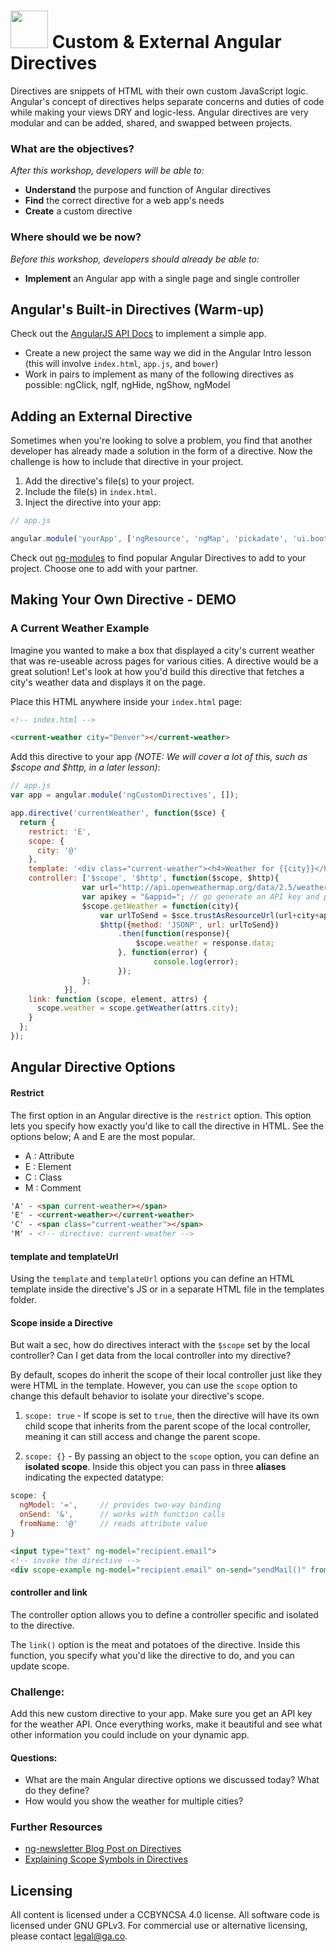# <img src="https://cloud.githubusercontent.com/assets/7833470/10899314/63829980-8188-11e5-8cdd-4ded5bcb6e36.png" height="60"> Custom & External Angular Directives

<!--9:30 5 minutes -->

<!--Hook: Raise your hand if you find the process of communicating between your HTML and JS frustrating.  DOM Manipulation, string manipulation, etc.  For those who raised their hands, today we will share a couple ways to make your life easier.  And for those who didn't, I believe we will make that communication even tighter.  Today, we will be talking about directives and... -->

Directives are snippets of HTML with their own custom JavaScript logic. Angular's concept of directives helps separate concerns and duties of code while making your views DRY and logic-less. Angular directives are very modular and can be added, shared, and swapped between projects.

### What are the objectives?
<!-- specific/measurable goal for students to achieve -->
*After this workshop, developers will be able to:*

* **Understand** the purpose and function of Angular directives
* **Find** the correct directive for a web app's needs
* **Create** a custom directive

### Where should we be now?
<!-- call out the skills that are prerequisites -->
*Before this workshop, developers should already be able to:*

* **Implement** an Angular app with a single page and single controller

<!--9:35 20 minutes -->

## Angular's Built-in Directives (Warm-up)

Check out the [AngularJS API Docs](https://docs.angularjs.org/api) to implement a simple app.

<!--You may want to model this and/or direct to angular-intro before leaving it up to devs -->

* Create a new project the same way we did in the Angular Intro lesson (this will involve `index.html`, `app.js`, and `bower`)
* Work in pairs to implement as many of the following directives as possible:  ngClick, ngIf, ngHide, ngShow, ngModel

<!--9:55 20 minutes -->

## Adding an External Directive

Sometimes when you're looking to solve a problem, you find that another developer has already made a solution in the form of a directive. Now the challenge is how to include that directive in your project.

<!--Demo this with ngStorage, note that googling a library may give good/better docs-->

<!--Actually 10:22 before student exercise -->

1. Add the directive's file(s) to your project.
2. Include the file(s) in `index.html`.
3. Inject the directive into your app:

  ```js
  // app.js

  angular.module('yourApp', ['ngResource', 'ngMap', 'pickadate', 'ui.bootstrap']);
  ```

Check out <a href="http://ngmodules.org" target="_blank">ng-modules</a> to find popular Angular Directives to add to your project.  Choose one to add with your partner.

<!-- Have developers focus on adding just one first, and if they have time, add the second.  -->

<!--10:15 30 minutes -->

<!--No time to ask devs to follow along -->

## Making Your Own Directive - DEMO

### A Current Weather Example

Imagine you wanted to make a box that displayed a city's current weather that was re-useable across pages for various cities. A directive would be a great solution! Let's look at how you'd build this directive that fetches a city's weather data and displays it on the page.

<!-- Half-mast. Show these quickly, then jump to explanations below.  Finally come back and ask students to copy into their app. -->

Place this HTML anywhere inside your `index.html` page:

```html
<!-- index.html -->

<current-weather city="Denver"></current-weather>
```

Add this directive to your app _(NOTE: We will cover a lot of this, such as $scope and $http, in a later lesson)_:

```js
// app.js
var app = angular.module('ngCustomDirectives', []);

app.directive('currentWeather', function($sce) {
  return {
    restrict: 'E',
    scope: {
      city: '@'
    },
    template: '<div class="current-weather"><h4>Weather for {{city}}</h4>{{weather.main.temp}}</div>',
    controller: ['$scope', '$http', function($scope, $http){
                var url="http://api.openweathermap.org/data/2.5/weather?units=imperial&q=";
                var apikey = "&appid="; // go generate an API key and plug it in here.
                $scope.getWeather = function(city){
                	var urlToSend = $sce.trustAsResourceUrl(url+city+apikey);
                    $http({method: 'JSONP', url: urlToSend})
                        .then(function(response){
                            $scope.weather = response.data;
                        }, function(error) {
                        		console.log(error);
                      	});
                };
            }],
    link: function (scope, element, attrs) {
      scope.weather = scope.getWeather(attrs.city);
    }
  };
});
```

## Angular Directive Options

#### Restrict

The first option in an Angular directive is the `restrict` option. This option lets you specify how exactly you'd like to call the directive in HTML. See the options below; A and E are the most popular.

- A : Attribute
- E : Element
- C : Class
- M : Comment

```html
'A' - <span current-weather></span>
'E' - <current-weather></current-weather>
'C' - <span class="current-weather"></span>
'M' - <!-- directive: current-weather -->
```

#### template and templateUrl

Using the `template` and `templateUrl` options you can define an HTML template inside the directive's JS or in a separate HTML file in the templates folder.

#### Scope inside a Directive

But wait a sec, how do directives interact with the `$scope` set by the local controller? Can I get data from the local controller into my directive?

By default, scopes do inherit the scope of their local controller just like they were HTML in the template. However, you can use the `scope` option to change this default behavior to isolate your directive's scope.

1. `scope: true` - If scope is set to `true`, then the directive will have its own child scope that inherits from the parent scope of the local controller, meaning it can still access and change the parent scope.

2. `scope: {}` - By passing an object to the `scope` option, you can define an **isolated scope**. Inside this object you can pass in three **aliases** indicating the expected datatype:

  ```js
  scope: {
    ngModel: '=',     // provides two-way binding
    onSend: '&',      // works with function calls
    fromName: '@'     // reads attribute value
  }
  ```

  ```html
  <input type="text" ng-model="recipient.email">
  <!-- invoke the directive -->
  <div scope-example ng-model="recipient.email" on-send="sendMail()" from-name="ari@fullstack.io">
  ```

#### controller and link

The controller option allows you to define a controller specific and isolated to the directive.

The `link()` option is the meat and potatoes of the directive. Inside this function, you specify what you'd like the directive to do, and you can update scope.

### Challenge:

Add this new custom directive to your app.  Make sure you get an API key for the weather API.  Once everything works, make it beautiful and see what other information you could include on your dynamic app.

<!--11:06 actually, and didn't get to questions -->

<!--10:45 5 minutes -->

#### Questions:
* What are the main Angular directive options we discussed today?  What do they define?
* How would you show the weather for multiple cities?

### Further Resources

* [ng-newsletter Blog Post on Directives](http://www.ng-newsletter.com/posts/directives.html)
* [Explaining Scope Symbols in Directives](http://stackoverflow.com/questions/21712147/angularjs-differences-among-in-directive-scope)

## Licensing
All content is licensed under a CC­BY­NC­SA 4.0 license.
All software code is licensed under GNU GPLv3. For commercial use or alternative licensing, please contact legal@ga.co.
